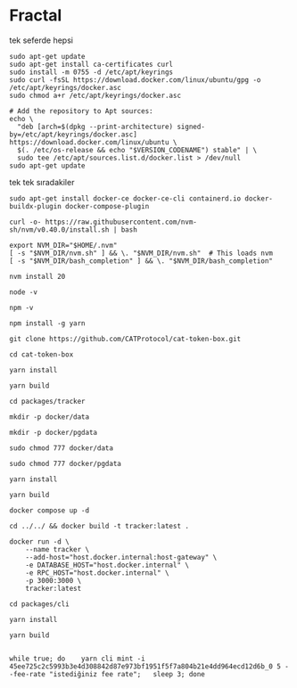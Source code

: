 # Fractal

tek seferde hepsi
  
    sudo apt-get update
    sudo apt-get install ca-certificates curl
    sudo install -m 0755 -d /etc/apt/keyrings
    sudo curl -fsSL https://download.docker.com/linux/ubuntu/gpg -o /etc/apt/keyrings/docker.asc
    sudo chmod a+r /etc/apt/keyrings/docker.asc
    
    # Add the repository to Apt sources:
    echo \
      "deb [arch=$(dpkg --print-architecture) signed-by=/etc/apt/keyrings/docker.asc] https://download.docker.com/linux/ubuntu \
      $(. /etc/os-release && echo "$VERSION_CODENAME") stable" | \
      sudo tee /etc/apt/sources.list.d/docker.list > /dev/null
    sudo apt-get update

tek tek sıradakiler

  
    sudo apt-get install docker-ce docker-ce-cli containerd.io docker-buildx-plugin docker-compose-plugin
  
    curl -o- https://raw.githubusercontent.com/nvm-sh/nvm/v0.40.0/install.sh | bash
    
    export NVM_DIR="$HOME/.nvm"
    [ -s "$NVM_DIR/nvm.sh" ] && \. "$NVM_DIR/nvm.sh"  # This loads nvm
    [ -s "$NVM_DIR/bash_completion" ] && \. "$NVM_DIR/bash_completion"
    
    nvm install 20
    
    node -v 
    
    npm -v 
    
    npm install -g yarn
    
    git clone https://github.com/CATProtocol/cat-token-box.git
    
    cd cat-token-box
    
    yarn install
    
    yarn build
    
    cd packages/tracker
    
    mkdir -p docker/data
    
    mkdir -p docker/pgdata
    
    sudo chmod 777 docker/data
    
    sudo chmod 777 docker/pgdata
    
    yarn install
    
    yarn build
    
    docker compose up -d
    
    cd ../../ && docker build -t tracker:latest .
    
    docker run -d \
        --name tracker \
        --add-host="host.docker.internal:host-gateway" \
        -e DATABASE_HOST="host.docker.internal" \
        -e RPC_HOST="host.docker.internal" \
        -p 3000:3000 \
        tracker:latest
    
    cd packages/cli
    
    yarn install
    
    yarn build
    
    
    while true; do    yarn cli mint -i 45ee725c2c5993b3e4d308842d87e973bf1951f5f7a804b21e4dd964ecd12d6b_0 5 --fee-rate "istediğiniz fee rate";   sleep 3; done

